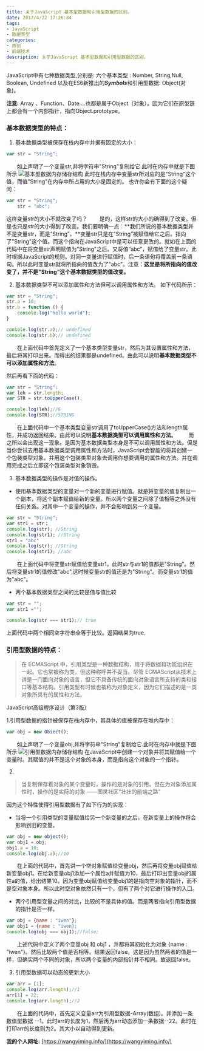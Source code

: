 ```yaml
---
title: 关于JavaScript 基本型数据和引用型数据的区别。
date: 2017/4/22 17:26:34
tags:
- JavaScript
- 数据类型
categories:
- 原创
- 前端技术
description: 关于JavaScript 基本型数据和引用型数据的区别。
---
```


JavaScript中有七种数据类型,分别是:
六个基本类型 : Number, String,Null, Boolean, Undefined 以及在ES6新推出的***Symbols***和引用型数据: Object(对象)。

**注意:** Array 、Function、Date....也都是属于Object（对象）。因为它们在原型链上都会有一个内部指针，指向Object.prototype。


### 基本数据类型的特点：
1. 基本数据类型被保存在栈内存中并据有固定的大小：
```JavaScript
var str = "String";
```
&emsp;&emsp;如上声明了一个变量str,并将字符串"String"复制给它.此时在内存中就是下图所示
![基本型数据内存储存结构](http://img.blog.csdn.net/20170410134847480?watermark/2/text/aHR0cDovL2Jsb2cuY3Nkbi5uZXQvcXFfMzYyNzY1Mjg=/font/5a6L5L2T/fontsize/400/fill/I0JBQkFCMA==/dissolve/70/gravity/SouthEast)
此时在栈内存中变量str所对应的是"String"这个值，而值"String"在内存中所占用的大小是固定的。
也许你会有下面的这个疑问：
```JavaScript
var str = "String";
	str = "abc";
```

这样变量str的大小不就改变了吗？
&emsp;&emsp;是的，这样str的大小的确得到了改变。但是也只是str的大小得到了改变。我们要明确一点：**我们所说的基本数据类型并不是变量str，而是“String”。**变量str只是在“String”被赋值给它之后。指向了"String"这个值。而这个指向在JavaScript中是可以任意更改的。就如在上面的代码中在将变量str声明赋值为"String"之后。又将值“abc”，赋值给了变量str。此时根据JavaScript的规则。对同一变量进行赋值时，后一条语句将覆盖前一条语句。所以此时变量str就将所指向的值改为了"abc"。注意：**这里是将所指向的值改变了，并不是"String"这个基本数据类型的值改变。**

2. 基本数据类型不可以添加属性和方法但可以调用属性和方法。
如下代码所示：
```JavaScript
var str = "String";
str.a = 10;
str.b = function () {
	console.log("hello world");
}

console.log(str.a);// undefined
console.log(str.b);// undefined
```

&emsp;&emsp;在上面代码中首先定义了一个基本类型变量str，然后为其设置属性和方法，最后将其打印出来。而得出的结果都是undefined。由此可以说明**基本数据类型不可以添加属性和方法**。

然后再看下面的代码：

```JavaScript
var str = "String";
var leh = str.length;
var STR = str.toUpperCase();

console.log(leh);//6
console.log(STR);//STRING
```
&emsp;&emsp;在上面代码中一个基本类型变量str调用了toUpperCase()方法和length属性，并成功返回结果。由此可以说明**基本数据类型可以调用属性和方法**。
&emsp;&emsp;而之所以会出现这一现象。是因为基本数据类型本身是不可以调用属性和方法。但是当你尝试去用基本数据类型调用属性和方法时，JavaScript会智能的将其创建一个包装类型对象。并用这个包装类型对象去调用你想要调用的属性和方法。并在调用完成之后立即这个包装类型对象销毁。

3. 基本数据类型的操作是对值的操作。
* 使用基本数据类型的变量对一个新的变量进行赋值。就是将变量的值复制出一个副本，将这个副本赋值给新的变量。所以两个变量之间除了值相等之外没有任何关系。对其中一个变量的操作，并不会影响到另一个变量。
```JavaScript
var str = "String";
var str1 = str；
console.log(str); //String
console.log(str1); //String
str1 = "abc"
console.log(str); //String
console.log(str1); //abc
```
&emsp;&emsp;在上面代码中将变量str赋值给变量str1，此时str与str1的值都是"String"。然后将变量str1的值修改"abc",这时候变量str的值还是为"String"。而变量str1的值为"abc"。


* 两个基本数据类型之间的比较是值与值比较
```JavaScript
var str = "";
var str1 ="";

console.log(str === str1);// true
```
上面代码中两个相同空字符串全等于比较。返回结果为true.

### 引用型数据的特点：
>在 ECMAScript 中，引用类型是一种数据结构，用于将数据和功能组织在一起。它也常被称为类，但这种称呼并不妥当。尽管 ECMAScript从技术上讲是一门面向对象的语言，但它不具备传统的面向对象语言所支持的类和接口等基本结构。引用类型有时候也被称为对象定义，因为它们描述的是一类对象所具有的属性和方法。
>
JavaScript高级程序设计（第3版）


1.引用型数据的指针被保存在栈内存中，其具体的值被保存在堆内存中：
```JavaScript
var obj = new Obiect();
```
&emsp;&emsp;如上声明了一个变量obj,并将字符串"String"复制给它.此时在内存中就是下图所示
![引用型数据内存储存结构](http://img.blog.csdn.net/20170410170033476?watermark/2/text/aHR0cDovL2Jsb2cuY3Nkbi5uZXQvcXFfMzYyNzY1Mjg=/font/5a6L5L2T/fontsize/400/fill/I0JBQkFCMA==/dissolve/70/gravity/SouthEast)
在JavaScript中创建一个对象并将其赋值给一个变量时。其赋值的并不是这个对象的本身，而是指向这个对象的一个指针。

 2. 

> 当复制保存着对象的某个变量时，操作的是对象的引用。但在为对象添加属性时，操作的是实际的对象 	——图灵社区“壮壮的前端之路”

因为这个特性使得引用型数据有了如下行为的实现：
* 当将一个引用类型的变量赋值给另一个新变量的之后。在新变量上的操作将会影响到旧的变量。
```JavaScript
var obj = new object();
var obj1 = obj;
obj1.a = 10;
console.log(obj.a);//10
```
&emsp;&emsp;在上面的代码中，首先讲一个空对象赋值给变量obj，然后再将变量obj赋值给新变量obj1。在给新变量obj1添加一个属性a并赋值为10，最后打印出变量obj的属性a的值，给出结果10。因为变量obj赋值给变量obj1的是指向空对象的指针，而不是空对象本身。所以此时空对象依然只有一个，但有了两个对它进行操作的入口。

* 两个引用型变量之间的对比，比较的不是具体的值。而是两者指向引用型数据的指针是否一样。

```JavaScript
var obj = {name : "iwen"};
var obj1 = {name : "iwen};
console.log(obj === obj1);//false;
```
&emsp;&emsp;上述代码中定义了两个变量obj 和 obj1 ，并都将其初始化为对象 {name : "iwen"}。然后比较两个值是否相等。结果返回false。这是因为虽然两者的值是一样，但确实两个不同的对象，所以两个变量的内部指针并不相同。故返回false。

3. 引用型数据可以动态的更新大小

```JavaScript
var arr = [1];
console.log(arr.length);//1
arr[1] = 22;
console.log(arr.length);//2

```
&emsp;&emsp;在上面的代码中，首先定义变量arr为引用型数据-Array(数组)。并添加一条数值型数据 --1。此时arr的长度为1，然后再为arr动态添加一条数据--22。此时在打印arr的长度则为2。其大小以自动得到更新。

**我的个人网址:** [https://wangyiming.info/](https://wangyiming.info/)
